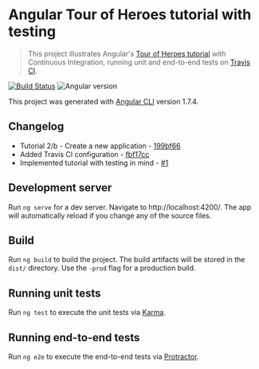 # Angular Tour of Heroes tutorial with testing

> This project illustrates Angular's [Tour of Heroes tutorial](https://angular.io/tutorial)
with Continuous Integration, running unit and end-to-end tests on [Travis CI](https://travis-ci.org/).

[![Build Status](https://travis-ci.org/amercier/angular-tour-of-heroes.svg?branch=master)](https://travis-ci.org/amercier/angular-tour-of-heroes)
![Angular version](https://img.shields.io/badge/angular-5.2.0-blue.svg)

This project was generated with [Angular CLI](https://github.com/angular/angular-cli) version 1.7.4.

## Changelog

- Tutorial 2/b - Create a new application - [199bf66](https://github.com/amercier/angular-tour-of-heroes/commit/199bf66eab0cb73685c465940babbfb2eab53a30)
- Added Travis CI configuration - [fbf17cc](https://github.com/amercier/angular-tour-of-heroes/commit/fbf17cca5f867b5a0e00f1bf3ee68953571149ed)
- Implemented tutorial with testing in mind - [#1](https://github.com/amercier/angular-tour-of-heroes/pull/1)

## Development server

Run `ng serve` for a dev server. Navigate to http://localhost:4200/. The app will automatically reload if you change any of the source files.

## Build

Run `ng build` to build the project. The build artifacts will be stored in the `dist/` directory. Use the `-prod` flag for a production build.

## Running unit tests

Run `ng test` to execute the unit tests via [Karma](https://karma-runner.github.io).

## Running end-to-end tests

Run `ng e2e` to execute the end-to-end tests via [Protractor](http://www.protractortest.org/).
